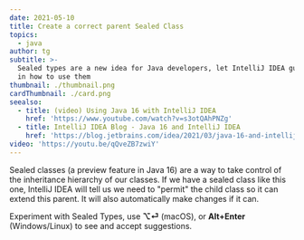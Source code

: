 ```yaml
---
date: 2021-05-10
title: Create a correct parent Sealed Class
topics:
  - java
author: tg
subtitle: >-
  Sealed types are a new idea for Java developers, let IntelliJ IDEA guide you
  in how to use them
thumbnail: ./thumbnail.png
cardThumbnail: ./card.png
seealso:
  - title: (video) Using Java 16 with IntelliJ IDEA
    href: 'https://www.youtube.com/watch?v=s3otQAhPNZg'
  - title: IntelliJ IDEA Blog - Java 16 and IntelliJ IDEA
    href: 'https://blog.jetbrains.com/idea/2021/03/java-16-and-intellij-idea'
video: 'https://youtu.be/qQveZB7zwiY'
---
```

Sealed classes (a preview feature in Java 16) are a way to take control of the inheritance hierarchy of our classes. If we have a sealed class like this one, IntelliJ IDEA will tell us we need to "permit" the child class so it can extend this parent. It will also automatically make changes if it can.

Experiment with Sealed Types, use **⌥⏎** (macOS), or **Alt+Enter** (Windows/Linux) to see and accept suggestions.
